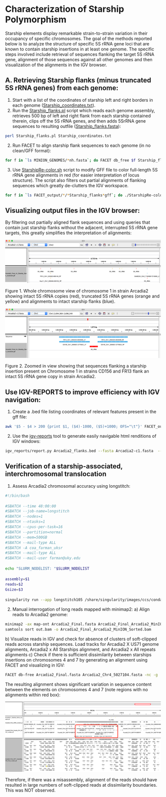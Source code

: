 # Characterization of Starship Polymorphism
Starship elements display remarkable strain-to-strain variation in their occupancy of specific chromosomes. The goal of the methods reported below is to analyze the structure of specific 5S rRNA gene loci that are known to contain starship insertions in at least one genome. The specific steps involved include retrieval of sequences flanking the target 5S rRNA gene, alignment of those sequences against all other genomes and then visualization of the alignments in the IGV browser.

## A. Retrieving Starship flanks (minus truncated 5S rRNA genes) from each genome:

1. Start with a list of the coordinates of starship left and right borders in each genome ([Starship_coordinates.txt](/data/Starship_coordinates.txt)).
2. Run the [Starship_flanks.pl](/scripts/Starship_flanks.pl) script which reads each genome assembly, retrieves 500 bp of left and right flank from each starship contained therein, clips off the 5S rRNA genes, and then adds 5SrRNA gene sequences to resulting outfile ([Starship_flanks.fasta](/data/Starship_flanks.fasta)):
```bash
perl Starship_flanks.pl Starship_coordinates.txt
```
2. Run FACET to align starship flank sequences to each genome (in no clean/GFF format):
```bash
for f in `ls MINION_GENOMES/*nh.fasta`; do FACET db_free $f Starship_flanks.fasta -nc -g; done
```
3. Use [StarshipRe-color.sh](/scripts/StarshipRe-color.sh) script to modify GFF file to color full-length 5S rRNA gene alignments in red (for easier interpretation of locus structure). The script also filters out partial alignments of flanking sequences which greatly de-clutters the IGV workspace.
```bash
for f in `ls FACET_output/*/*Starship_flanks*gff`; do ./StarshipRe-color.sh $f; rm $f; done
```
## Visualizing output files in the IGV browser:
By filtering out partially aligned flank sequences and using queries that contain just starship flanks without the adjacent, interrupted 5S rRNA gene targets, this greatly simplifies the interpretation of alignments:

![WholeChromosomeView.png](/data/WholeChromosomeView.png)

Figure 1. Whole chromosome view of chromosome 1 in strain Arcadia2 showing intact 5S rRNA copies (red), truncated 5S rRNA genes (orange and yellow) and alignments to intact starship flanks (blue).


![Intact5SrRNA.png](/data/Intact5SrRNA.png)

Figure 2. Zoomed in view showing that sequences flanking a starship insertion present on Chromosome 1 in strains CD156 and FR13 flank an intact 5S rRNA gene copy in strain Arcadia2.

## Use IGV-REPORTS to improve efficiency with IGV navigation:
1. Create a .bed file listing coordinates of relevant features present in the gff file:
```bash
awk '$5 - $4 > 200 {print $1, ($4)-1000, ($5)+1000; OFS="\t"}' FACET_output/Arcadia2-c1/Arcadia2-c1_Starship_flanks_recolored_noclean.gff > Arcadia_flanks.bed
```
2. Use the [igv-reports](https://github.com/igvteam/igv-reports) tool to generate easily navigable html renditions of IGV windows:
```bash
igv_reports/report.py Arcadia2_flanks.bed --fasta Arcadia2-c1.fasta  --flanking 1000 --tracks FACET_output/Arcadia2-c1/Arcadia2-c1_Starship_flanks_recolored_noclean.gff --output Arcadia_reports2.html
```
## Verification of a starship-associated, interchromosomal translocation
1. Assess Arcadia2 chromosomal accuracy using longstitch:
```bash
#!/bin/bash

#SBATCH --time 48:00:00
#SBATCH --job-name=longstitch
#SBATCH --nodes=1
#SBATCH --ntasks=1
#SBATCH --cpus-per-task=16
#SBATCH --partition=normal
#SBATCH --mem=500GB
#SBATCH --mail-type ALL
#SBATCH -A coa_farman_uksr
#SBATCH --mail-type ALL
#SBATCH --mail-user farman@uky.edu

echo "SLURM_NODELIST: "$SLURM_NODELIST

assembly=$1
reads=$2
Gsize=$3

singularity run --app longstitch105 /share/singularity/images/ccs/conda/amd-conda14-rocky8.sinf longstitch tigmint-ntLink-arks draft=$assembly reads=$reads G=$Gsize t=16
```
2. Manual interrogation of long reads mapped with minimap2:
a) Align reads to Arcadia2 genome:
```bash
minimap2 -ax map-ont Arcadia2_Final.fasta Arcadia2_Final_Arcadia2_MinION.fastq out.bam
samtools sort out.bam -o Arcadia2_Final_Arcadia2_MinION_Sorted.bam
```
b) Visualize reads in IGV and check for absence of clusters of soft-clipped reads across starship sequences. Load tracks for Arcadia2 X US71 genome alignments, Arcadia2 x All Starships alignment, and Arcadia2 x All repeats alignments
c) Check if there is sufficient dissimilarity between starships insertions on chromosomes 4 and 7 by generating an alignment using FACET and visualizing in IGV:
```bash
FACET db-free Arcadia2_Final.fasta Arcadia2_Chr4_5027104.fasta -nc -g
```
The resulting alignment shows significant variation in sequence content between the elements on chromosomes 4 and 7 (note regions with no alignments within red box):

![Chr4Starship.png](/data/Chr4Starship.png)

Therefore, if there was a misassembly, alignment of the reads should have resulted in large numbers of soft-clipped reads at dissimilarity boundaries. This was NOT observed.

















